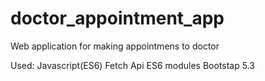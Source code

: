 # doctor_appointment_app
Web application for making appointmens to doctor

Used:
Javascript(ES6)
Fetch Api
ES6 modules
Bootstap 5.3


